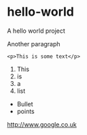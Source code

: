 hello-world
===========

A hello world project

Another paragraph

```
<p>This is some text</p>
```

1. This
2. is
3. a
4. list

* Bullet
* points

http://www.google.co.uk